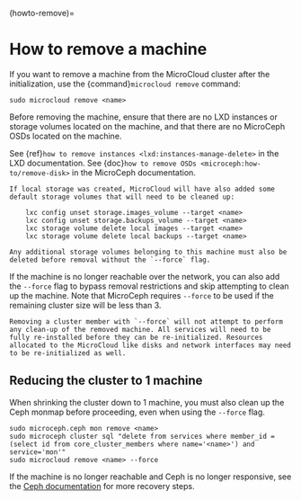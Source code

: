 (howto-remove)=
# How to remove a machine

If you want to remove a machine from the MicroCloud cluster after the initialization, use the {command}`microcloud remove` command:

    sudo microcloud remove <name>

Before removing the machine, ensure that there are no LXD instances or storage volumes located on the machine, and that there are no MicroCeph OSDs located on the machine.

See {ref}`how to remove instances <lxd:instances-manage-delete>` in the LXD documentation.
See {doc}`how to remove OSDs <microceph:how-to/remove-disk>` in the MicroCeph documentation.

```{note}
If local storage was created, MicroCloud will have also added some default storage volumes that will need to be cleaned up:

    lxc config unset storage.images_volume --target <name>
    lxc config unset storage.backups_volume --target <name>
    lxc storage volume delete local images --target <name>
    lxc storage volume delete local backups --target <name>

Any additional storage volumes belonging to this machine must also be deleted before removal without the `--force` flag.
```

If the machine is no longer reachable over the network, you can also add the `--force` flag to bypass removal restrictions and skip attempting to clean up the machine. Note that MicroCeph requires `--force` to be used if the remaining cluster size will be less than 3.

```{caution}
Removing a cluster member with `--force` will not attempt to perform any clean-up of the removed machine. All services will need to be fully re-installed before they can be re-initialized. Resources allocated to the MicroCloud like disks and network interfaces may need to be re-initialized as well.
```

## Reducing the cluster to 1 machine

When shrinking the cluster down to 1 machine, you must also clean up the Ceph monmap before proceeding, even when using the `--force` flag.

    sudo microceph.ceph mon remove <name>
    sudo microceph cluster sql "delete from services where member_id = (select id from core_cluster_members where name='<name>') and service='mon'"
    sudo microcloud remove <name> --force

If the machine is no longer reachable and Ceph is no longer responsive, see the [Ceph documentation](https://docs.ceph.com/en/squid/rados/operations/add-or-rm-mons/#removing-monitors-from-an-unhealthy-cluster) for more recovery steps.
